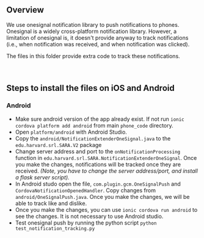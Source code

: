 ## Overview

We use onesignal notification library to push notifications to phones. Onesignal is a widely cross-platform notification library. However, a limitation of onesignal is, it doesn't provide anyway to track notifications (i.e., when notification was received, and when notification was clicked). 

The files in this folder provide extra code to track these notifications.<br/><br/><br/>

## Steps to install the files on iOS and Android

### Android
- Make sure android version of the app already exist. If not run `ionic cordova platform add android` from main `phone_code` directory.
- Open `platform/android` with Android Studio.
- Copy the `android/NotificationExtenderOneSignal.java` to the `edu.harvard.srl.SARA.V2` package
- Change server address and port to the `onNotificationProcessing` function in `edu.harvard.srl.SARA.NotificationExtenderOneSignal`. Once you make the changes, notifications will be tracked once they are  received. *(Note, you have to change the server address/port, and install a flask server script).*
- In Android studo open the file, `com.plugin.gcm.OneSignalPush` and `CordovaNotificationOpenedHandler`. Copy changes from `android/OneSignalPush.java`. Once you make the changes, we will be able to track like and dislike. 
- Once you make the changes, you can use `ionic cordova run android` to see the changes. It is not necessary to use Android studio.
- Test onesignal push by running the python script `python test_notification_tracking.py`
<br/>